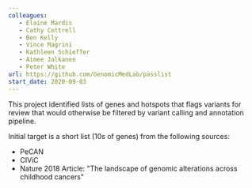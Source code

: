 ```yaml
---
colleagues: 
   - Elaine Mardis
   - Cathy Cottrell
   - Ben Kelly
   - Vince Magrini
   - Kathleen Schieffer
   - Aimee Jalkanen
   - Peter White
url: https://github.com/GenomicMedLab/passlist
start_date: 2020-09-03
---
```


This project identified lists of genes and hotspots that flags variants for review
that would otherwise be filtered by variant calling and annotation pipeline.

Initial target is a short list (10s of genes) from the following sources:
  - PeCAN
  - CIViC
  - Nature 2018 Article: "The landscape of genomic alterations across childhood cancers"